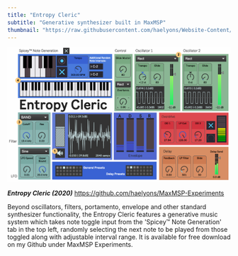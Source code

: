 ```yaml
---
title: "Entropy Cleric"
subtitle: "Generative synthesizer built in MaxMSP"
thumbnail: "https://raw.githubusercontent.com/haelyons/Website-Content/master/ENTROPY%20CLERIC%202.png"
---
```


![](https://raw.githubusercontent.com/haelyons/Website-Content/master/ENTROPY%20CLERIC%202.png)

_**Entropy Cleric (2020)**_ https://github.com/haelyons/MaxMSP-Experiments

Beyond oscillators, filters, portamento, envelope and other standard synthesizer functionality, the Entropy Cleric features a generative music system which takes note toggle input from the 'Spicey™ Note Generation' tab in the top left, randomly selecting the next note to be played from those toggled along with adjustable interval range. It is available for free download on my Github under MaxMSP Experiments.
